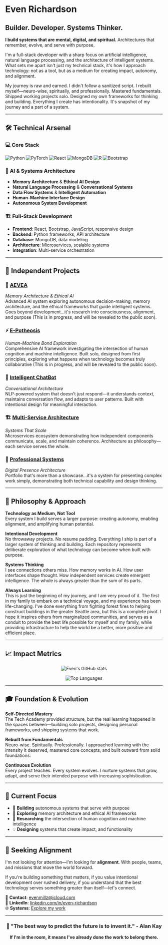 # Even Richardson

## Builder. Developer. Systems Thinker.

**I build systems that are mental, digital, and spiritual.** Architectures that remember, evolve, and serve with purpose.

I'm a full-stack developer with a sharp focus on artificial intelligence, natural language processing, and the architecture of intelligent systems. What sets me apart isn't just my technical stack, it's how I approach technology: not as a tool, but as a medium for creating impact, autonomy, and alignment.

My journey is raw and earned. I didn't follow a sanitized script. I rebuilt myself—neuro-wise, spiritually, and professionally. Mastered fundamentals. Shipped working projects solo. Designed my own frameworks for thinking and building. Everything I create has intentionality. It's snapshot of my journey and a part of a system.

---

## 🛠️ Technical Arsenal

### 💻 **Core Stack**
![Python](https://img.shields.io/badge/Python-3776AB?style=for-the-badge&logo=python&logoColor=white)
![PyTorch](https://img.shields.io/badge/PyTorch-EE4C2C?style=for-the-badge&logo=pytorch&logoColor=white)
![React](https://img.shields.io/badge/React-20232A?style=for-the-badge&logo=react&logoColor=61DAFB)
![MongoDB](https://img.shields.io/badge/MongoDB-47A248?style=for-the-badge&logo=mongodb&logoColor=white)
![R](https://img.shields.io/badge/R-276DC3?style=for-the-badge&logo=r&logoColor=white)
![Bootstrap](https://img.shields.io/badge/Bootstrap-563D7C?style=for-the-badge&logo=bootstrap&logoColor=white)

### 🧠 **AI & Systems Architecture**
- **Memory Architecture** & **Ethical AI Design**
- **Natural Language Processing** & **Conversational Systems**
- **Data Flow Systems** & **Intelligent Automation**
- **Human-Machine Interface Design**
- **Autonomous System Development**

### 🏗️ **Full-Stack Development**
- **Frontend**: React, Bootstrap, JavaScript, responsive design
- **Backend**: Python frameworks, API architecture
- **Database**: MongoDB, data modeling
- **Architecture**: Microservices, scalable systems
- **Integration**: Multi-service orchestration

---

## 🎯 Independent Projects

### 🧠 [AEVEA](https://github.com/evenmillz/ai-system-project)
*Memory Architecture & Ethical AI*  
Advanced AI system exploring autonomous decision-making, memory architecture, and the ethical frameworks that guide intelligent systems. Goes beyond development...it's research into consciousness, alignment, and purpose (This is in progress, and will be revealed to the public soon).

### ⚡ [E-Potheosis](https://github.com/evenmillz/e-potheosis)
*Human-Machine Bond Exploration*  
Comprehensive AI framework investigating the intersection of human cognition and machine intelligence. Built solo, designed from first principles, exploring what happens when technology becomes truly collaborative (This is in progress, and will be revealed to the public soon).

### 🤖 [Intelligent ChatBot](https://github.com/evenmillz/ChatBot)
*Conversational Architecture*  
NLP-powered system that doesn't just respond—it understands context, maintains conversation flow, and adapts to user patterns. Built with intentional design for meaningful interaction.

### 🏗️ [Multi-Service Architecture](https://github.com/evenmillz/multi_service_project)
*Systems That Scale*  
Microservices ecosystem demonstrating how independent components communicate, scale, and maintain coherence. Architecture as philosophy—each service serves the whole.

### 💼 [Professional Systems](https://github.com/evenmillz/Portfolio)
*Digital Presence Architecture*  
Portfolio that's more than a showcase...it's a system for presenting complex work simply, demonstrating both technical capability and design thinking.

---

## 🧭 Philosophy & Approach

**Technology as Medium, Not Tool**  
Every system I build serves a larger purpose: creating autonomy, enabling alignment, and amplifying human potential.

**Intentional Development**  
No throwaway projects. No resume padding. Everything I ship is part of a larger system of thinking and building. Each repository represents deliberate exploration of what technology can become when built with purpose.

**Systems Thinking**  
I see connections others miss. How memory works in AI. How user interfaces shape thought. How independent services create emergent intelligence. The whole is always greater than the sum of its parts.

**Always Learning**  
This is just the beginning of my journey, and I am very proud of it. The first in my family to embark on a technical voyage, and my experience has been life-changing. I've done everything from fighting forest fires to helping construct buildings in the greater Seattle area, but this is a complete pivot. I hope it inspires others from marginalized communities, and serves as a conduit to provide the best life possible for myself and my family, while providing infrastructure to help the world be a better, more positive and efficient place.

---

## 📈 Impact Metrics

<div align="center">
  
![Even's GitHub stats](https://github-readme-stats.vercel.app/api?username=evenmillz&show_icons=true&theme=radical)

![Top Languages](https://github-readme-stats.vercel.app/api/top-langs/?username=evenmillz&layout=compact&theme=radical)

</div>

---

## 🎓 Foundation & Evolution

**Self-Directed Mastery**  
The Tech Academy provided structure, but the real learning happened in the spaces between—building solo projects, designing personal frameworks, and shipping systems that work.

**Rebuilt from Fundamentals**  
Neuro-wise. Spiritually. Professionally. I approached learning with the intensity it deserved, mastered core concepts, and built outward from solid foundations.

**Continuous Evolution**  
Every project teaches. Every system evolves. I nurture systems that grow, adapt, and serve their intended purpose with increasing sophistication.

---

## 🎯 Current Focus

- 🔭 **Building** autonomous systems that serve with purpose
- 🧠 **Exploring** memory architecture and ethical AI frameworks  
- 🌱 **Researching** the intersection of human cognition and machine intelligence
- 💡 **Designing** systems that create impact, and functionality

---

## 🤝 Seeking Alignment

I'm not looking for attention—I'm looking for **alignment**. With people, teams, and missions that move the world forward.

If you're building something that matters, if you value intentional development over rushed delivery, if you understand that the best technology serves something greater than itself—let's connect.

📧 **Contact**: [evenmillz@icloud.com](mailto:evenmillz@icloud.com)  
💼 **LinkedIn**: [linkedin.com/in/even-richardson](https://www.linkedin.com/in/wiseinvestment/)  
🌐 **Systems**: [Explore my work](https://erichardson.link)

---

<div align="center">

### 💭 "The best way to predict the future is to invent it." - Alan Kay

**If I'm in the room, it means I've already done the work to belong there.**

</div>

